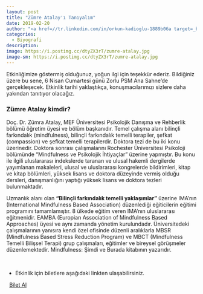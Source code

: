 ```yaml
---
layout: post
title: "Zümre Atalay'ı Tanıyalım"
date: 2019-02-20
author: "<a href=//tr.linkedin.com/in/orkun-kadioglu-1889b06a target=_blank>Orkun Kadıoğlu</a>"
categories:
  - Biyografi
description:
image: https://i.postimg.cc/dtyZX3rT/zumre-atalay.jpg
image-sm: https://i.postimg.cc/dtyZX3rT/zumre-atalay.jpg
---
```


Etkinliğimize göstermiş olduğunuz, yoğun ilgi için teşekkür ederiz. Bildiğiniz üzere bu sene, 6 Nisan
Cumartesi günü Zorlu PSM Ana Sahne’de gerçekleşecek. Etkinlik tarihi yaklaştıkça, konuşmacılarımızı
sizlere daha yakından tanıtıyor olacağız.

### Zümre Atalay kimdir?

Doç. Dr. Zümra Atalay, MEF Üniversitesi Psikolojik Danışma ve Rehberlik bölümü öğretim üyesi ve
bölüm başkanıdır. Temel çalışma alanı bilinçli farkındalık (mindfulness), bilinçli farkındalık temelli
terapiler, şefkat (compassion) ve şefkat temelli terapilerdir. Doktora tezi de bu iki konu üzerinedir.
Doktora sonrası çalışmalarını Rochester Üniversitesi Psikoloji bölümünde “Mindfulness ve Psikolojik
İhtiyaçlar” üzerine yapmıştır. Bu konu ile ilgili uluslararası indekslerde taranan ve ulusal hakemli
dergilerde yayımlanan makaleleri, ulusal ve uluslararası kongrelerde bildirimleri, kitap ve kitap
bölümleri, yüksek lisans ve doktora düzeyinde vermiş olduğu dersleri, danışmanlığını yaptığı yüksek
lisans ve doktora tezleri bulunmaktadır.

Uzmanlık alanı olan **“Bilinçli farkındalık temelli yaklaşımlar”** üzerine IMA’nın (International
Mindfulness Based Association) düzenlediği eğiticilerin eğitimi programını tamamlamıştır. 8 ülkede
eğitim veren IMA’nın uluslararası eğitmenidir. EAMBA (Europian Association of Mindfulness Based
Approaches) üyesi ve aynı zamanda yönetim kurulundadır. Üniversitedeki çalışmalarının yanısıra
kendi özel ofisinde düzenli aralıklarla MBSR (Mindfulness Based Stress Reduction Program)
ve MBCT (Mindfulness Temelli Bilişsel Terapi)  grup çalışmaları, eğitimler ve bireysel görüşmeler
düzenlemektedir. Mindfulness: Şimdi ve Burada kitabının yazarıdır. 

&nbsp;&nbsp;&nbsp;

- Etkinlik için biletlere aşağıdaki linkten ulaşabilirsiniz.

<i class="fa fa-lg fa-ticket" aria-hidden="true"></i>&nbsp; <a href="https://www.biletino.com/event/eventdetail/6381?t=banner" target="_blank"> Bilet Al</a>
